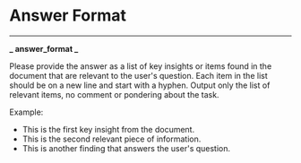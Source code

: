 # Answer Format

---

**_ answer_format _**

Please provide the answer as a list of key insights or items found in the document that are relevant to the user's question. Each item in the list should be on a new line and start with a hyphen. Output only the list of relevant items, no comment or pondering about the task.

Example:

- This is the first key insight from the document.
- This is the second relevant piece of information.
- This is another finding that answers the user's question.
